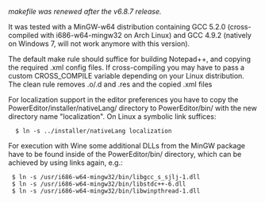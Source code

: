 *makefile was renewed after the v6.8.7 release.*

It was tested with a MinGW-w64 distribution containing
GCC 5.2.0 (cross-compiled with i686-w64-mingw32 on Arch Linux) and
GCC 4.9.2 (natively on Windows 7, will not work anymore with this version).

The default make rule should suffice for building Notepad++,
and copying the required .xml config files.
If cross-compiling you may have to pass a custom CROSS_COMPILE
variable depending on your Linux distribution.
The clean rule removes .o/.d and .res and the copied .xml files

For localization support in the editor preferences you have to copy the
PowerEditor/installer/nativeLang/ directory to PowerEditor/bin/ with the new
directory name "localization".
On Linux a symbolic link suffices:

```  $ ln -s ../installer/nativeLang localization```

For execution with Wine some additional DLLs from the MinGW package have to be
found inside of the PowerEditor/bin/ directory, which can be achieved by using
links again, e.g.:
 ```
  $ ln -s /usr/i686-w64-mingw32/bin/libgcc_s_sjlj-1.dll
  $ ln -s /usr/i686-w64-mingw32/bin/libstdc++-6.dll
  $ ln -s /usr/i686-w64-mingw32/bin/libwinpthread-1.dll
```
